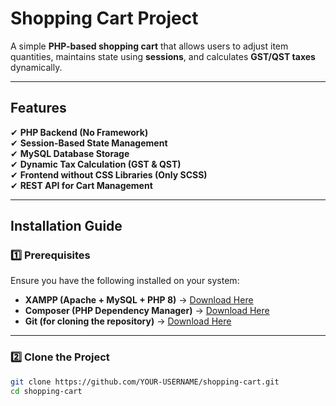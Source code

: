 # Shopping Cart Project

A simple **PHP-based shopping cart** that allows users to adjust item quantities, maintains state using **sessions**, and calculates **GST/QST taxes** dynamically.

---

## Features
✔ **PHP Backend (No Framework)**  
✔ **Session-Based State Management**  
✔ **MySQL Database Storage**  
✔ **Dynamic Tax Calculation (GST & QST)**  
✔ **Frontend without CSS Libraries (Only SCSS)**  
✔ **REST API for Cart Management**  

---

## Installation Guide

### **1️⃣ Prerequisites**
Ensure you have the following installed on your system:
- **XAMPP (Apache + MySQL + PHP 8)** → [Download Here](https://www.apachefriends.org/index.html)
- **Composer (PHP Dependency Manager)** → [Download Here](https://getcomposer.org/download/)
- **Git (for cloning the repository)** → [Download Here](https://git-scm.com/downloads)

---

### **2️⃣ Clone the Project**
```sh
git clone https://github.com/YOUR-USERNAME/shopping-cart.git
cd shopping-cart

